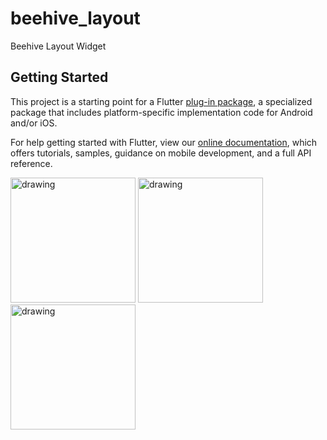 # beehive_layout

Beehive Layout Widget

## Getting Started

This project is a starting point for a Flutter
[plug-in package](https://flutter.dev/developing-packages/),
a specialized package that includes platform-specific implementation code for
Android and/or iOS.

For help getting started with Flutter, view our 
[online documentation](https://flutter.dev/docs), which offers tutorials, 
samples, guidance on mobile development, and a full API reference.

<img src="https://github.com/ha-yi/beehive_layout/blob/master/img/Screenshot_1577472382.png" alt="drawing" width="200"/>

<img src="https://github.com/ha-yi/beehive_layout/blob/master/img/Screenshot_1577472406.png" alt="drawing" width="200"/>

<img src="https://github.com/ha-yi/beehive_layout/blob/master/img/Screenshot_1577472416.png" alt="drawing" width="200"/>


